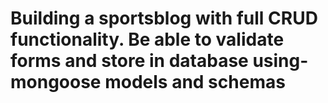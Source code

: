 # Building a sportsblog with full CRUD functionality. Be able to validate forms and store in database using-mongoose models and schemas
